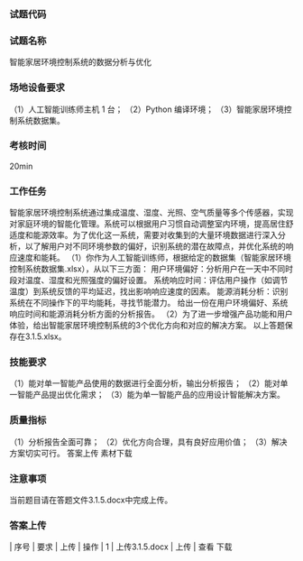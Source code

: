 ### 试题代码
### 试题名称
智能家居环境控制系统的数据分析与优化
### 场地设备要求
（1）人工智能训练师主机 1 台；
（2）Python 编译环境；
（3）智能家居环境控制系统数据集。
### 考核时间
20min
### 工作任务
智能家居环境控制系统通过集成温度、湿度、光照、空气质量等多个传感器，实现对家庭环境的智能化管理。系统可以根据用户习惯自动调整室内环境，提高居住舒适度和能源效率。为了优化这一系统，需要对收集到的大量环境数据进行深入分析，以了解用户对不同环境参数的偏好，识别系统的潜在故障点，并优化系统的响应速度和能耗。
（1）你作为人工智能训练师，根据给定的数据集（智能家居环境控制系统数据集.xlsx），从以下三方面：
用户环境偏好：分析用户在一天中不同时段对温度、湿度和光照强度的偏好设置。
系统响应时间：评估用户操作（如调节温度）到系统反馈的平均延迟，找出影响响应速度的因素。
能源消耗分析：识别系统在不同操作下的平均能耗，寻找节能潜力。
给出一份在用户环境偏好、系统响应时间和能源消耗分析方面的分析报告。
（2）为了进一步增强产品功能和用户体验，给出智能家居环境控制系统的3个优化方向和对应的解决方案。
以上答题保存在3.1.5.xlsx。
### 技能要求
（1）能对单一智能产品使用的数据进行全面分析，输出分析报告；
（2）能对单一智能产品提出优化需求；
（3）能为单一智能产品的应用设计智能解决方案。
### 质量指标
（1）分析报告全面可靠；
（2）优化方向合理，具有良好应用价值；
（3）解决方案切实可行。
答案上传 素材下载
### 注意事项
当前题目请在答题文件3.1.5.docx中完成上传。
### 答案上传
| 
序号 
| 要求 
| 上传 
| 操作 
| 1 
| 上传3.1.5.docx 
| 上传 
| 查看 下载